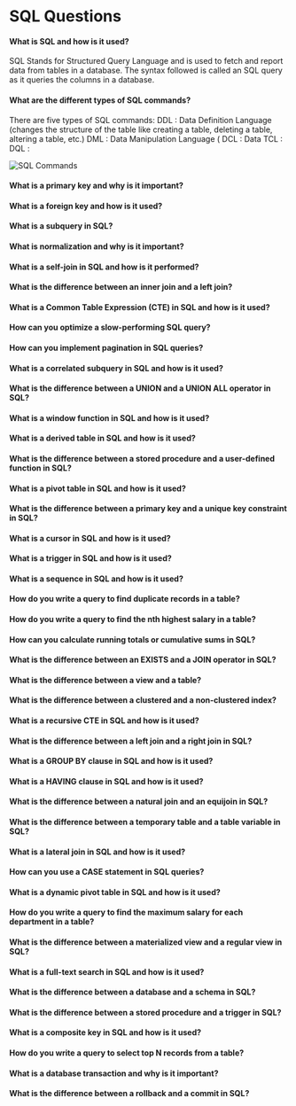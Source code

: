 # SQL Questions

#### What is SQL and how is it used?
SQL Stands for Structured Query Language and is used to fetch and report data from tables in a database. The syntax followed is called an SQL query as it queries the columns in a database.

#### What are the different types of SQL commands?
There are five types of SQL commands: 
DDL : Data Definition Language (changes the structure of the table like creating a table, deleting a table, altering a table, etc.)
DML : Data Manipulation Language (
DCL : Data 
TCL : 
DQL : 

![SQL Commands](https://static.javatpoint.com/dbms/images/dbms-sql-command.png "SQL Commands")

#### What is a primary key and why is it important?
#### What is a foreign key and how is it used?
#### What is a subquery in SQL?
#### What is normalization and why is it important?
#### What is a self-join in SQL and how is it performed?
#### What is the difference between an inner join and a left join?
#### What is a Common Table Expression (CTE) in SQL and how is it used?
#### How can you optimize a slow-performing SQL query?
#### How can you implement pagination in SQL queries?
#### What is a correlated subquery in SQL and how is it used?
#### What is the difference between a UNION and a UNION ALL operator in SQL?
#### What is a window function in SQL and how is it used?
#### What is a derived table in SQL and how is it used?
#### What is the difference between a stored procedure and a user-defined function in SQL?
#### What is a pivot table in SQL and how is it used?
#### What is the difference between a primary key and a unique key constraint in SQL?
#### What is a cursor in SQL and how is it used?
#### What is a trigger in SQL and how is it used?
#### What is a sequence in SQL and how is it used?
#### How do you write a query to find duplicate records in a table?
#### How do you write a query to find the nth highest salary in a table?
#### How can you calculate running totals or cumulative sums in SQL?
#### What is the difference between an EXISTS and a JOIN operator in SQL?
#### What is the difference between a view and a table?
#### What is the difference between a clustered and a non-clustered index?
#### What is a recursive CTE in SQL and how is it used?
#### What is the difference between a left join and a right join in SQL?
#### What is a GROUP BY clause in SQL and how is it used?
#### What is a HAVING clause in SQL and how is it used?
#### What is the difference between a natural join and an equijoin in SQL?
#### What is the difference between a temporary table and a table variable in SQL?
#### What is a lateral join in SQL and how is it used?
#### How can you use a CASE statement in SQL queries?
#### What is a dynamic pivot table in SQL and how is it used?
#### How do you write a query to find the maximum salary for each department in a table?
#### What is the difference between a materialized view and a regular view in SQL?
#### What is a full-text search in SQL and how is it used?
#### What is the difference between a database and a schema in SQL?
#### What is the difference between a stored procedure and a trigger in SQL?
#### What is a composite key in SQL and how is it used?
#### How do you write a query to select top N records from a table?
#### What is a database transaction and why is it important?
#### What is the difference between a rollback and a commit in SQL?

